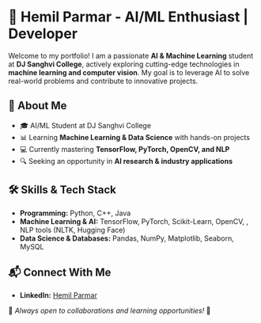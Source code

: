 # 🚀 Hemil Parmar - AI/ML Enthusiast | Developer  

Welcome to my portfolio! I am a passionate **AI & Machine Learning** student at **DJ Sanghvi College**, actively exploring cutting-edge technologies in **machine learning and computer vision**. My goal is to leverage AI to solve real-world problems and contribute to innovative projects.  

## 🌟 About Me  
- 🎓 AI/ML Student at DJ Sanghvi College  
 - 📊 Learning **Machine Learning & Data Science** with hands-on projects  
- 💻 Currently mastering **TensorFlow, PyTorch, OpenCV, and NLP**  
- 🔍 Seeking an opportunity in **AI research & industry applications**  

## 🛠️ Skills & Tech Stack  
- **Programming:** Python, C++, Java
- **Machine Learning & AI:** TensorFlow, PyTorch, Scikit-Learn, OpenCV, , NLP tools (NLTK, Hugging Face)  
- **Data Science & Databases:** Pandas, NumPy, Matplotlib, Seaborn, MySQL 

## 📬 Connect With Me  
- **LinkedIn:** [Hemil Parmar](https://www.linkedin.com/in/hemil-parmar-4b0541343/)  

🔹 *Always open to collaborations and learning opportunities!* 🚀
